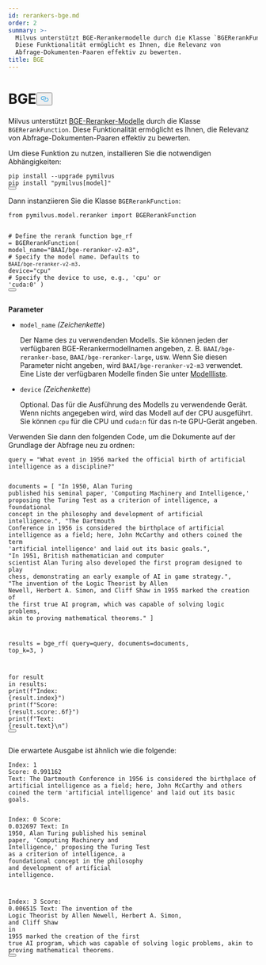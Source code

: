 ```yaml
---
id: rerankers-bge.md
order: 2
summary: >-
  Milvus unterstützt BGE-Rerankermodelle durch die Klasse `BGERerankFunction`.
  Diese Funktionalität ermöglicht es Ihnen, die Relevanz von
  Abfrage-Dokumenten-Paaren effektiv zu bewerten.
title: BGE
---
```

<h1 id="BGE" class="common-anchor-header">BGE<button data-href="#BGE" class="anchor-icon" translate="no">
      <svg translate="no"
        aria-hidden="true"
        focusable="false"
        height="20"
        version="1.1"
        viewBox="0 0 16 16"
        width="16"
      >
        <path
          fill="#0092E4"
          fill-rule="evenodd"
          d="M4 9h1v1H4c-1.5 0-3-1.69-3-3.5S2.55 3 4 3h4c1.45 0 3 1.69 3 3.5 0 1.41-.91 2.72-2 3.25V8.59c.58-.45 1-1.27 1-2.09C10 5.22 8.98 4 8 4H4c-.98 0-2 1.22-2 2.5S3 9 4 9zm9-3h-1v1h1c1 0 2 1.22 2 2.5S13.98 12 13 12H9c-.98 0-2-1.22-2-2.5 0-.83.42-1.64 1-2.09V6.25c-1.09.53-2 1.84-2 3.25C6 11.31 7.55 13 9 13h4c1.45 0 3-1.69 3-3.5S14.5 6 13 6z"
        ></path>
      </svg>
    </button></h1><p>Milvus unterstützt <a href="https://github.com/FlagOpen/FlagEmbedding/tree/master/FlagEmbedding/reranker">BGE-Reranker-Modelle</a> durch die Klasse <code translate="no">BGERerankFunction</code>. Diese Funktionalität ermöglicht es Ihnen, die Relevanz von Abfrage-Dokumenten-Paaren effektiv zu bewerten.</p>
<p>Um diese Funktion zu nutzen, installieren Sie die notwendigen Abhängigkeiten:</p>
<pre><code translate="no" class="language-bash">pip install --upgrade pymilvus
pip install <span class="hljs-string">&quot;pymilvus[model]&quot;</span>
<button class="copy-code-btn"></button></code></pre>
<p>Dann instanziieren Sie die Klasse <code translate="no">BGERerankFunction</code>:</p>
<pre><code translate="no" class="language-python"><span class="hljs-keyword">from</span> pymilvus.model.reranker <span class="hljs-keyword">import</span> BGERerankFunction

<span class="hljs-comment"># Define the rerank function</span>
bge_rf = BGERerankFunction(
    model_name=<span class="hljs-string">&quot;BAAI/bge-reranker-v2-m3&quot;</span>,  <span class="hljs-comment"># Specify the model name. Defaults to `BAAI/bge-reranker-v2-m3`.</span>
    device=<span class="hljs-string">&quot;cpu&quot;</span> <span class="hljs-comment"># Specify the device to use, e.g., &#x27;cpu&#x27; or &#x27;cuda:0&#x27;</span>
)
<button class="copy-code-btn"></button></code></pre>
<p><strong>Parameter</strong></p>
<ul>
<li><p><code translate="no">model_name</code> <em>(Zeichenkette</em>)</p>
<p>Der Name des zu verwendenden Modells. Sie können jeden der verfügbaren BGE-Rerankermodellnamen angeben, z. B. <code translate="no">BAAI/bge-reranker-base</code>, <code translate="no">BAAI/bge-reranker-large</code>, usw. Wenn Sie diesen Parameter nicht angeben, wird <code translate="no">BAAI/bge-reranker-v2-m3</code> verwendet. Eine Liste der verfügbaren Modelle finden Sie unter <a href="https://github.com/FlagOpen/FlagEmbedding/tree/master/FlagEmbedding/llm_reranker#model-list">Modellliste</a>.</p></li>
<li><p><code translate="no">device</code> <em>(Zeichenkette</em>)</p>
<p>Optional. Das für die Ausführung des Modells zu verwendende Gerät. Wenn nichts angegeben wird, wird das Modell auf der CPU ausgeführt. Sie können <code translate="no">cpu</code> für die CPU und <code translate="no">cuda:n</code> für das n-te GPU-Gerät angeben.</p></li>
</ul>
<p>Verwenden Sie dann den folgenden Code, um die Dokumente auf der Grundlage der Abfrage neu zu ordnen:</p>
<pre><code translate="no" class="language-python">query = <span class="hljs-string">&quot;What event in 1956 marked the official birth of artificial intelligence as a discipline?&quot;</span>

documents = [
    <span class="hljs-string">&quot;In 1950, Alan Turing published his seminal paper, &#x27;Computing Machinery and Intelligence,&#x27; proposing the Turing Test as a criterion of intelligence, a foundational concept in the philosophy and development of artificial intelligence.&quot;</span>,
    <span class="hljs-string">&quot;The Dartmouth Conference in 1956 is considered the birthplace of artificial intelligence as a field; here, John McCarthy and others coined the term &#x27;artificial intelligence&#x27; and laid out its basic goals.&quot;</span>,
    <span class="hljs-string">&quot;In 1951, British mathematician and computer scientist Alan Turing also developed the first program designed to play chess, demonstrating an early example of AI in game strategy.&quot;</span>,
    <span class="hljs-string">&quot;The invention of the Logic Theorist by Allen Newell, Herbert A. Simon, and Cliff Shaw in 1955 marked the creation of the first true AI program, which was capable of solving logic problems, akin to proving mathematical theorems.&quot;</span>
]

results = bge_rf(
    query=query,
    documents=documents,
    top_k=<span class="hljs-number">3</span>,
)

<span class="hljs-keyword">for</span> result <span class="hljs-keyword">in</span> results:
    <span class="hljs-built_in">print</span>(<span class="hljs-string">f&quot;Index: <span class="hljs-subst">{result.index}</span>&quot;</span>)
    <span class="hljs-built_in">print</span>(<span class="hljs-string">f&quot;Score: <span class="hljs-subst">{result.score:<span class="hljs-number">.6</span>f}</span>&quot;</span>)
    <span class="hljs-built_in">print</span>(<span class="hljs-string">f&quot;Text: <span class="hljs-subst">{result.text}</span>\n&quot;</span>)
<button class="copy-code-btn"></button></code></pre>
<p>Die erwartete Ausgabe ist ähnlich wie die folgende:</p>
<pre><code translate="no" class="language-python">Index: <span class="hljs-number">1</span>
Score: <span class="hljs-number">0.991162</span>
Text: The Dartmouth Conference <span class="hljs-keyword">in</span> <span class="hljs-number">1956</span> <span class="hljs-keyword">is</span> considered the birthplace of artificial intelligence <span class="hljs-keyword">as</span> a field; here, John McCarthy <span class="hljs-keyword">and</span> others coined the term <span class="hljs-string">&#x27;artificial intelligence&#x27;</span> <span class="hljs-keyword">and</span> laid out its basic goals.

Index: <span class="hljs-number">0</span>
Score: <span class="hljs-number">0.032697</span>
Text: In <span class="hljs-number">1950</span>, Alan Turing published his seminal paper, <span class="hljs-string">&#x27;Computing Machinery and Intelligence,&#x27;</span> proposing the Turing Test <span class="hljs-keyword">as</span> a criterion of intelligence, a foundational concept <span class="hljs-keyword">in</span> the philosophy <span class="hljs-keyword">and</span> development of artificial intelligence.

Index: <span class="hljs-number">3</span>
Score: <span class="hljs-number">0.006515</span>
Text: The invention of the Logic Theorist by Allen Newell, Herbert A. Simon, <span class="hljs-keyword">and</span> Cliff Shaw <span class="hljs-keyword">in</span> <span class="hljs-number">1955</span> marked the creation of the first true AI program, which was capable of solving logic problems, akin to proving mathematical theorems.
<button class="copy-code-btn"></button></code></pre>
